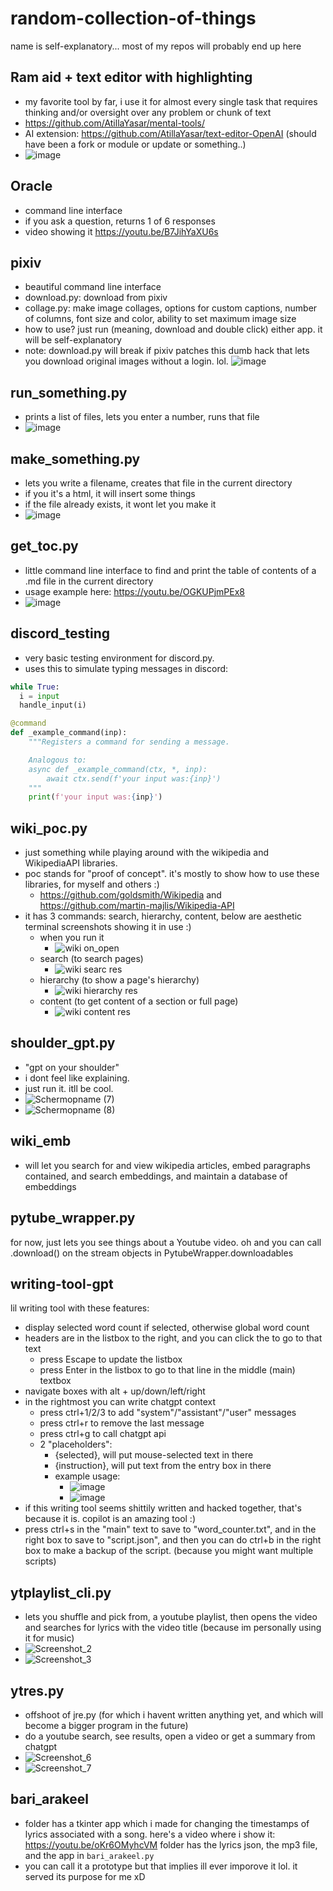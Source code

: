 # random-collection-of-things
name is self-explanatory... most of my repos will probably end up here

## Ram aid + text editor with highlighting
- my favorite tool by far, i use it for almost every single task that requires thinking and/or oversight over any problem or chunk of text
- https://github.com/AtillaYasar/mental-tools/
- AI extension: https://github.com/AtillaYasar/text-editor-OpenAI (should have been a fork or module or update or something..)
- ![image](https://user-images.githubusercontent.com/112716905/213861946-c23ddd62-79f4-4aa3-a5ab-5a9bdb4edbdb.png)

## Oracle
- command line interface  
- if you ask a question, returns 1 of 6 responses  
- video showing it https://youtu.be/B7JihYaXU6s

## pixiv
- beautiful command line interface
- download.py: download from pixiv
- collage.py: make image collages, options for custom captions, number of columns, font size and color, ability to set maximum image size
- how to use? just run (meaning, download and double click) either app. it will be self-explanatory
- note: download.py will break if pixiv patches this dumb hack that lets you download original images without a login. lol.
![image](https://user-images.githubusercontent.com/112716905/205492410-50a187f7-1e1a-4053-9770-e4bea6ab2cb3.png)

## run_something.py
- prints a list of files, lets you enter a number, runs that file
- ![image](https://user-images.githubusercontent.com/112716905/211153821-f7d6ae51-6612-4d56-b9af-2664f8ffcb89.png)


## make_something.py
- lets you write a filename, creates that file in the current directory
- if you it's a html, it will insert some things
- if the file already exists, it wont let you make it
- ![image](https://user-images.githubusercontent.com/112716905/211151843-81bf8c17-28bf-44f8-a584-8d4f853a5090.png)

## get_toc.py
- little command line interface to find and print the table of contents of a .md file in the current directory
- usage example here: https://youtu.be/OGKUPjmPEx8
- ![image](https://user-images.githubusercontent.com/112716905/213638908-7932da0f-8b10-47b6-a031-689e3db24063.png)

## discord_testing
- very basic testing environment for discord.py.
- uses this to simulate typing messages in discord:
```python
while True:
  i = input
  handle_input(i)
```
```python
@command
def _example_command(inp):
    """Registers a command for sending a message.

    Analogous to:
    async def _example_command(ctx, *, inp):
        await ctx.send(f'your input was:{inp}')
    """
    print(f'your input was:{inp}')
```

## wiki_poc.py
- just something while playing around with the wikipedia and WikipediaAPI libraries.
- poc stands for "proof of concept". it's mostly to show how to use these libraries, for myself and others  :)
  + https://github.com/goldsmith/Wikipedia and https://github.com/martin-majlis/Wikipedia-API
- it has 3 commands: search, hierarchy, content, below are aesthetic terminal screenshots showing it in use :)
  + when you run it
    - ![wiki on_open](https://user-images.githubusercontent.com/112716905/224471617-0a14198a-1949-465a-bf54-3f2e4c2ef10f.png)
  + search  (to search pages)
    - ![wiki searc res](https://user-images.githubusercontent.com/112716905/224471633-70fbb8a1-d417-4e32-82dc-cb076d6908bd.png)
  + hierarchy  (to show a page's hierarchy)
    - ![wiki hierarchy res](https://user-images.githubusercontent.com/112716905/224471651-20c7b7f2-ffed-4e1e-8819-52ce540baf4c.png)
  + content  (to get content of a section or full page)
    - ![wiki content res](https://user-images.githubusercontent.com/112716905/224471665-22777f4d-18cb-4bef-94fc-6397b3067211.png)

## shoulder_gpt.py
- "gpt on your shoulder"
- i dont feel like explaining.
- just run it. itll be cool.
- ![Schermopname (7)](https://user-images.githubusercontent.com/112716905/224529114-c29420f4-28cf-49a1-b43c-f8fa3a72da19.png)
- ![Schermopname (8)](https://user-images.githubusercontent.com/112716905/224535016-9184863b-79b7-4d46-9c46-4dbacc7871bc.png)

## wiki_emb
- will let you search for and view wikipedia articles, embed paragraphs contained, and search embeddings, and maintain a database of embeddings

## pytube_wrapper.py
for now, just lets you see things about a Youtube video. oh and you can call .download() on the stream objects in PytubeWrapper.downloadables

## writing-tool-gpt
lil writing tool with these features:
- display selected word count if selected, otherwise global word count
- headers are in the listbox to the right, and you can click the to go to that text
  + press Escape to update the listbox
  + press Enter in the listbox to go to that line in the middle (main) textbox
- navigate boxes with alt + up/down/left/right
- in the rightmost you can write chatgpt context
  + press ctrl+1/2/3 to add "system"/"assistant"/"user" messages
  + press ctrl+r to remove the last message
  + press ctrl+g to call chatgpt api
  + 2 "placeholders":
    - {selected}, will put mouse-selected text in there
    - {instruction}, will put text from the entry box in there
    - example usage:
      + ![image](https://user-images.githubusercontent.com/112716905/231696973-80f95250-2a2a-449b-befc-50e895b22890.png)
      + ![image](https://user-images.githubusercontent.com/112716905/231697059-440d4b6c-dc76-49db-a704-7d696b2c7d69.png)
- if this writing tool seems shittily written and hacked together, that's because it is. copilot is an amazing tool  :)
- press ctrl+s in the "main" text to save to "word_counter.txt", and in the right box to save to "script.json", and then you can do ctrl+b in the right box to make a backup of the script. (because you might want multiple scripts)

## ytplaylist_cli.py
- lets you shuffle and pick from, a youtube playlist, then opens the video and searches for lyrics with the video title (because im personally using it for music)
- ![Screenshot_2](https://github.com/AtillaYasar/random-collection-of-things/assets/112716905/46633647-599e-4908-8a1e-2f0f4af0aa8f)
- ![Screenshot_3](https://github.com/AtillaYasar/random-collection-of-things/assets/112716905/f35bb6ca-0b92-4fd7-a05b-e40928adf03c)

## ytres.py
- offshoot of jre.py (for which i havent written anything yet, and which will become a bigger program in the future)
- do a youtube search, see results, open a video or get a summary from chatgpt
- ![Screenshot_6](https://github.com/AtillaYasar/random-collection-of-things/assets/112716905/d3d6de43-0623-498e-9905-1e441e3266ce)
- ![Screenshot_7](https://github.com/AtillaYasar/random-collection-of-things/assets/112716905/7e057609-5206-474a-b10b-5847523e4b9b)

## bari_arakeel
- folder has a tkinter app which i made for changing the timestamps of lyrics associated with a song. here's a video where i show it: https://youtu.be/oKr6OMyhcVM folder has the lyrics json, the mp3 file, and the app in `bari_arakeel.py`
- you can call it a prototype but that implies ill ever imporove it lol. it served its purpose for me xD
